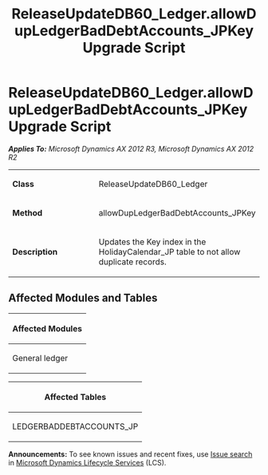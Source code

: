 ﻿---
title: ReleaseUpdateDB60_Ledger.allowDupLedgerBadDebtAccounts_JPKey Upgrade Script
TOCTitle: ReleaseUpdateDB60_Ledger.allowDupLedgerBadDebtAccounts_JPKey Upgrade Script
ms:assetid: 82ff352d-ea93-c40a-0939-90007cf0bff7
ms:mtpsurl: https://msdn.microsoft.com/en-us/library/JJ685963(v=AX.60)
ms:contentKeyID: 49709416
ms.date: 05/18/2015
mtps_version: v=AX.60
---

# ReleaseUpdateDB60\_Ledger.allowDupLedgerBadDebtAccounts\_JPKey Upgrade Script 


_**Applies To:** Microsoft Dynamics AX 2012 R3, Microsoft Dynamics AX 2012 R2_

<table>
<colgroup>
<col style="width: 50%" />
<col style="width: 50%" />
</colgroup>
<tbody>
<tr class="odd">
<td><p><strong>Class</strong></p></td>
<td><p>ReleaseUpdateDB60_Ledger</p></td>
</tr>
<tr class="even">
<td><p><strong>Method</strong></p></td>
<td><p>allowDupLedgerBadDebtAccounts_JPKey</p></td>
</tr>
<tr class="odd">
<td><p><strong>Description</strong></p></td>
<td><p>Updates the Key index in the HolidayCalendar_JP table to not allow duplicate records.</p></td>
</tr>
</tbody>
</table>


## Affected Modules and Tables

<table>
<colgroup>
<col style="width: 100%" />
</colgroup>
<thead>
<tr class="header">
<th><p>Affected Modules</p></th>
</tr>
</thead>
<tbody>
<tr class="odd">
<td><p>General ledger</p></td>
</tr>
</tbody>
</table>


<table>
<colgroup>
<col style="width: 100%" />
</colgroup>
<thead>
<tr class="header">
<th><p>Affected Tables</p></th>
</tr>
</thead>
<tbody>
<tr class="odd">
<td><p>LEDGERBADDEBTACCOUNTS_JP</p></td>
</tr>
</tbody>
</table>

  
**Announcements:** To see known issues and recent fixes, use [Issue search](http://go.microsoft.com/fwlink/?linkid=389258) in [Microsoft Dynamics Lifecycle Services](http://go.microsoft.com/fwlink/?linkid=306505) (LCS).


